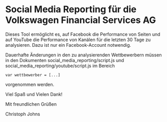 <h1>Social Media Reporting für die Volkswagen Financial Services AG</h1>

<p>Dieses Tool ermöglicht es, auf Facebook die Performance von Seiten und auf YouTube die Performance von Kanälen für die letzten 30 Tage zu analysieren. Dazu ist nur ein Facebook-Account notwendig.</p>
<p>Dauerhafte Änderungen in den zu analysierenden Wettbewerbern müssen in den Dokumenten social_media_reporting/script.js und social_media_reporting/youtube/script.js im Bereich <pre><code>var wettbewerber = [...]</code></pre> vorgenommen werden.</p>

<p>Viel Spaß und Vielen Dank!</p>

<p>Mit freundlichen Grüßen</p>
<p>Christoph Johns</p>
